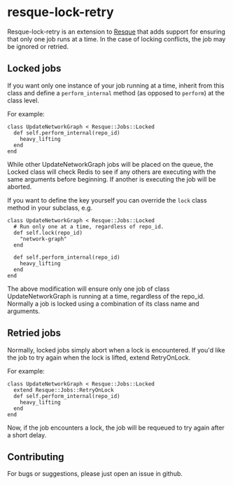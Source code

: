 resque-lock-retry
=================

Resque-lock-retry is an extension to
[Resque](http://github.com/defunkt/resque) that adds support for ensuring that
only one job runs at a time. In the case of locking conflicts, the job may be
ignored or retried.

Locked jobs
------------

If you want only one instance of your job running at a time, inherit from this
class and define a `perform_internal` method (as opposed to `perform`) at
the class level.

For example:

    class UpdateNetworkGraph < Resque::Jobs::Locked
      def self.perform_internal(repo_id)
        heavy_lifting
      end
    end

While other UpdateNetworkGraph jobs will be placed on the queue, the Locked
class will check Redis to see if any others are executing with the same
arguments before beginning. If another is executing the job will be aborted.

If you want to define the key yourself you can override the `lock` class
method in your subclass, e.g.

    class UpdateNetworkGraph < Resque::Jobs::Locked
      # Run only one at a time, regardless of repo_id.
      def self.lock(repo_id)
        "network-graph"
      end

      def self.perform_internal(repo_id)
        heavy_lifting
      end
    end

The above modification will ensure only one job of class UpdateNetworkGraph is
running at a time, regardless of the repo_id. Normally a job is locked using a
combination of its class name and arguments.

Retried jobs
------------

Normally, locked jobs simply abort when a lock is encountered. If you'd like
the job to try again when the lock is lifted, extend RetryOnLock.

For example:

    class UpdateNetworkGraph < Resque::Jobs::Locked
      extend Resque::Jobs::RetryOnLock
      def self.perform_internal(repo_id)
        heavy_lifting
      end
    end

Now, if the job encounters a lock, the job will be requeued to try again after
a short delay.


Contributing
------------

For bugs or suggestions, please just open an issue in github.